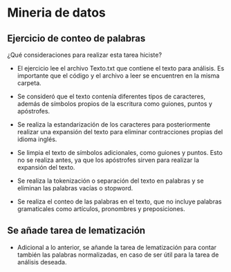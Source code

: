 # Mineria de datos
## Ejercicio de conteo de palabras

¿Qué consideraciones para realizar esta tarea hiciste?

* El ejercicio lee el archivo Texto.txt que contiene el texto para análisis. Es importante que el código y el archivo a leer se encuentren en la misma carpeta.

* Se consideró que el texto contenía diferentes tipos de caracteres, además de símbolos propios de la escritura como guiones, puntos y apóstrofes.

* Se realiza la estandarización de los caracteres para posteriormente realizar una expansión del texto para eliminar contracciones propias del idioma inglés.

* Se limpia el texto de símbolos adicionales, como guiones y puntos. Esto no se realiza antes, ya que los apóstrofes sirven para realizar la expansión del texto.

* Se realiza la tokenización o separación del texto en palabras y se eliminan las palabras vacías o stopword.

* Se realiza el conteo de las palabras en el texto, que no incluye palabras gramaticales como artículos, pronombres y preposiciones.

## Se añade tarea de lematización

* Adicional a lo anterior, se añande la tarea de lematización para contar también las palabras normalizadas, en caso de ser útil para la tarea de análisis deseada.
